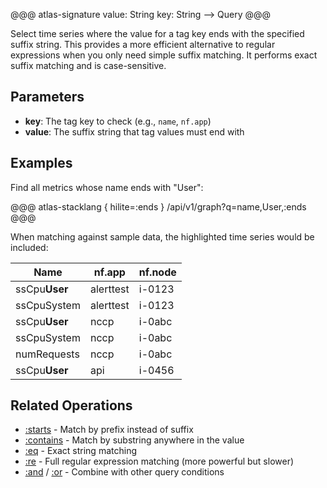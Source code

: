@@@ atlas-signature
value: String
key: String
-->
Query
@@@

Select time series where the value for a tag key ends with the specified suffix string.
This provides a more efficient alternative to regular expressions when you only need simple
suffix matching. It performs exact suffix matching and is case-sensitive.

## Parameters

* **key**: The tag key to check (e.g., `name`, `nf.app`)
* **value**: The suffix string that tag values must end with

## Examples

Find all metrics whose name ends with "User":

@@@ atlas-stacklang { hilite=:ends }
/api/v1/graph?q=name,User,:ends
@@@

When matching against sample data, the highlighted time series would be included:

<table>
  <thead>
  <th>Name</th><th>nf.app</th><th>nf.node</th>
  </thead>
  <tbody>
  <tr class="atlas-hilite">
    <td>ssCpu<strong>User</strong></td>
    <td>alerttest</td>
    <td>i-0123</td>
  </tr><tr>
    <td>ssCpuSystem</td>
    <td>alerttest</td>
    <td>i-0123</td>
  </tr><tr class="atlas-hilite">
    <td>ssCpu<strong>User</strong></td>
    <td>nccp</td>
    <td>i-0abc</td>
  </tr><tr>
    <td>ssCpuSystem</td>
    <td>nccp</td>
    <td>i-0abc</td>
  </tr><tr>
    <td>numRequests</td>
    <td>nccp</td>
    <td>i-0abc</td>
  </tr><tr class="atlas-hilite">
    <td>ssCpu<strong>User</strong></td>
    <td>api</td>
    <td>i-0456</td>
  </tr>
  </tbody>
</table>

## Related Operations

* [:starts](starts.md) - Match by prefix instead of suffix
* [:contains](contains.md) - Match by substring anywhere in the value
* [:eq](eq.md) - Exact string matching
* [:re](re.md) - Full regular expression matching (more powerful but slower)
* [:and](and.md) / [:or](or.md) - Combine with other query conditions